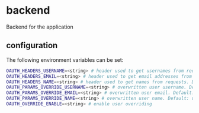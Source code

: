 # backend

Backend for the *<insert-name-here>* application 

## configuration

The following environment variables can be set:

```bash
OAUTH_HEADERS_USERNAME=<string> # header used to get usernames from requests. Default: X-authentik-username
OAUTH_HEADERS_EMAIL=<string> # header used to get email addresses from requests. Default: X-authentik-email
OAUTH_HEADERS_NAME=<string> # header used to get names from requests. Default: X-authentik-name
OAUTH_PARAMS_OVERRIDE_USERNAME=<string> # overwritten user username. Default: username
OAUTH_PARAMS_OVERRIDE_EMAIL=<string> # overwritten user email. Default: email
OAUTH_PARAMS_OVERRIDE_NAME=<string> # overwritten user name. Default: user
OAUTH_OVERRIDE_ENABLE=<string> # enable user overriding
```